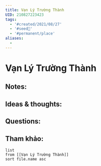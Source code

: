 ```yaml
---
title: Vạn Lý Trường Thành
UID: 210827223423
tags:
  - '#created/2021/08/27'
  - '#seed🥜'
  - '#permanent/place'
aliases:
  - 
---
```

# Vạn Lý Trường Thành

## Notes:


## Ideas & thoughts:

## Questions:


## Tham khảo:
```dataview
list
from [[Vạn Lý Trường Thành]]
sort file.name asc
```